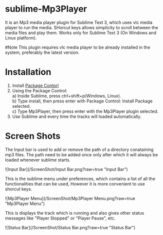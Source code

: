 # sublime-Mp3Player
It is an Mp3 media player plugin for Sublime Text 3, which uses vlc media player to run the media. SHorcut keys allows simplicity to scroll between the media files and play them. Works only for Sublime Text 3 (On Windows and Linux platform).

#Note
This plugin requires vlc media player to be already installed in the system, preferably the latest version.

# Installation
1. Install [Package Contorl](https://packagecontrol.io/installation)
2. Using the Package Control:  
   a)  Inside Sublime, press ctrl+shift+p(Windows, Linux).  
   b)  Type install, then press enter with Package Control: Install Package selected.  
   c)  Type Mp3Player, then press enter with the Mp3Player plugin selected.
3. Use Sublime and every time the tracks will loaded automatically.

# Screen Shots
The Input bar is used to add or remove the path of a directory conataining mp3 files. The path need to be added once only after which it will always be loaded whenever sublime starts.

![Input Bar](/ScreenShot/Input Bar.png?raw=true "Input Bar")

This is the sublime menu under preferences, which contains a list of all the functionalities that can be used, However it is more convenient to use shorcut keys.

![Mp3Player Menu](/ScreenShot/Mp3Player Menu.png?raw=true "Mp3Player Menu")

This is displays the track which is running and also gives other status messages like "Player Stopped" or "Player Pause", etc.

![Status Bar](/ScreenShot/Status Bar.png?raw=true "Status Bar")

